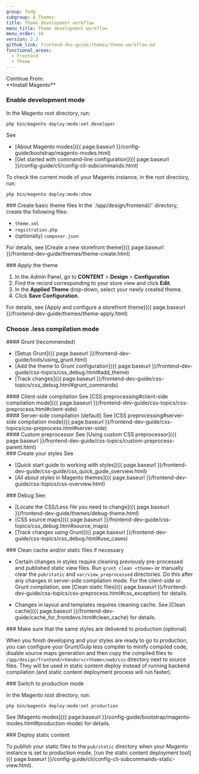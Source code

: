 ```yaml
---
group: fedg
subgroup: A_Themes
title: Theme development workflow
menu_title: Theme development workflow
menu_order: 10
version: 2.2
github_link: frontend-dev-guide/themes/theme-workflow.md
functional_areas:
  - Frontend
  - Theme
---
```



<div class="flow-intro" markdown="1">
Continue From:<br />
**Install Magento**
</div>

<div class="flow-arrow"> </div>

<div class="flow-block" markdown="1">

### Enable development mode

In the Magento root directory, run:

`php bin/magento deploy:mode:set developer`

See

* [About Magento modes]({{ page.baseurl }}/config-guide/bootstrap/magento-modes.html)
* [Get started with command-line configuration]({{ page.baseurl }}/config-guide/cli/config-cli-subcommands.html)

<div class="bs-callout bs-callout-tip" markdown="1">
To check the current mode of your Magento instance, in the root directory, run:

`php bin/magento deploy:mode:show`
</div>
</div>

<div class="flow-arrow"> </div>

<div class="flow-block" markdown="1">
### Create basic theme files
In the `<magento_root>/app/design/frontend/<Your_Vendor>/<your_theme>` directory, create the following files:

- `theme.xml`
- `registration.php`
- (optionally) `composer.json`

For details, see [Create a new storefront theme]({{ page.baseurl }}/frontend-dev-guide/themes/theme-create.html)
</div>

<div class="flow-arrow"> </div>

<div class="flow-block" markdown="1">
### Apply the theme

1. In the Admin Panel, go to **CONTENT** > **Design** > **Configuration**
2. Find the record corresponding to your store view and click **Edit**.
3. In the **Applied Theme** drop-down, select your newly created theme.
4. Click **Save Configuration**.

For details, see [Apply and configure a storefront theme]({{ page.baseurl }}/frontend-dev-guide/themes/theme-apply.html)
</div>

<div class="flow-arrow"></div>

<div class="flow-block" markdown="1">

### Choose .less compilation mode
</div>
<div class="flow-arrow"></div>

<div class="flow-row">

<div class="flow-column">
<div class="flow-block" markdown="1">
#### Grunt (recommended)

* [Setup Grunt]({{ page.baseurl }}/frontend-dev-guide/tools/using_grunt.html)
* [Add the theme to Grunt configuration]({{ page.baseurl }}/frontend-dev-guide/css-topics/css_debug.html#add_theme)
* [Track changes]({{ page.baseurl }}/frontend-dev-guide/css-topics/css_debug.html#grunt_commands)

</div>
<div class="flow-nav top-bottom"></div>
</div>

<div class="flow-column">
<div class="flow-block" markdown="1">
#### Client-side compilation
See [CSS preprocessing#client-side compilation mode]({{ page.baseurl }}/frontend-dev-guide/css-topics/css-preprocess.html#client-side)
</div>

</div>
<div class="flow-column">
<div class="flow-block" markdown="1">
#### Server-side compilation (default)
See [CSS preprocessing#server-side compilation mode]({{ page.baseurl }}/frontend-dev-guide/css-topics/css-preprocess.html#server-side)
</div>

</div>

<div class="flow-column">
<div class="flow-block" markdown="1">
#### Custom preprocessor
See [Using custom CSS preprocessor]({{ page.baseurl }}/frontend-dev-guide/css-topics/custom-preprocess-parent.html)
</div>

</div>


</div>

<div class="flow-row">

<div class="flow-column">
<div class="flow-nav turn-right"></div>
</div>
<div class="flow-column">
<div class="flow-nav turn-left-right"></div>
</div>
<div class="flow-column">
<div class="flow-nav turn-left-right"></div>
</div>
<div class="flow-column">
<div class="flow-nav turn-left"></div>
</div>

</div>

<div class="flow-arrow"></div>



<div class="flow-block" markdown="1">
### Create your styles
See

* [Quick start guide to working with styles]({{ page.baseurl }}/frontend-dev-guide/css-guide/css_quick_guide_overview.html)
* [All about styles in Magento themes]({{ page.baseurl }}/frontend-dev-guide/css-topics/css-overview.html)
</div>
<div class="flow-arrow"></div>


<div class="flow-block" markdown="1">
### Debug
See:

* [Locate the CSS/Less file you need to change]({{ page.baseurl }}/frontend-dev-guide/themes/debug-theme.html)
* [CSS source maps]({{ page.baseurl }}/frontend-dev-guide/css-topics/css_debug.html#source_maps)
* [Track changes using Grunt]({{ page.baseurl }}/frontend-dev-guide/css-topics/css_debug.html#use_cases)
</div>
<div class="flow-arrow"></div>

<div class="flow-block" markdown="1">
### Clean cache and/or static files if necessary

* Certain changes in styles require cleaning previously pre-processed and published static view files. Run `grunt clean <theme>` or manually clear the `pub/static` and `var/view_preprocessed` directories. Do this after any changes in server-side compilation mode. For the client-side or Grunt compilation, see [Сlean static files]({{ page.baseurl }}/frontend-dev-guide/css-topics/css-preprocess.html#css_exception) for details.

* Changes in layout and templates requires cleaning cache. See [Clean cache]({{ page.baseurl }}/frontend-dev-guide/cache_for_frontdevs.html#clean_cache) for details.

</div>
<div class="flow-arrow"></div>

<div class="flow-block flow-block-optional" markdown="1">
### Make sure that the same styles are delivered to production (optional)

When you finish developing and your styles are ready to go to production, you can configure your Grunt/Gulp less compiler to minify compiled code, disable source maps generation and then copy the compiled files to `/app/design/frontend/<Vendor>/<theme>/web/css` directory next to source files. They will be used in static content deploy instead of running backend compilation (and static content deployment process will run faster).
</div>
<div class="flow-arrow"></div>

<div class="flow-block" markdown="1">
### Switch to production mode

In the Magento root directory, run:

`php bin/magento deploy:mode:set production`

See [Magento modes]({{ page.baseurl }}/config-guide/bootstrap/magento-modes.html#production-mode) for details.
</div>
<div class="flow-arrow"></div>

<div class="flow-block" markdown="1">
### Deploy static content

To publish your static files to the `pub/static` directory when your Magento instance is set to production mode, [run the static content deployment tool]({{ page.baseurl }}/config-guide/cli/config-cli-subcommands-static-view.html).
